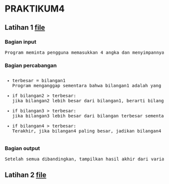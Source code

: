 # PRAKTIKUM4

## Latihan 1 <a href= "/Latihan1.py">file</a>

### Bagian input

<pre>
Program meminta pengguna memasukkan 4 angka dan menyimpannya dalam variabel bilangan1, bilangan2, bilangan3, bilangan4 dan int digunakan untuk mengubah input text menjadi angka
</pre>

### Bagian percabangan

<pre>
<ul><li>terbesar = bilangan1
Program menganggap sementara bahwa bilangan1 adalah yang terbesar

<li>if bilangan2 > terbesar:
jika bilangan2 lebih besar dari bilangan1, berarti bilangan2 menjadi yang terbesar

<li>if bilangan3 > terbesar:
jika bilangan3 lebih besar dari bilangan terbesar sementara, berarti bilangan3 menjadi yang terbesar

<li>if bilangan4 > terbesar:
Terakhir, jika bilangan4 paling besar, jadikan bilangan4 sebagai hasil akhir
</ul></pre>

### Bagian output

<pre>Setelah semua dibandingkan, tampilkan hasil akhir dari variabel terbesar</pre>

## Latihan 2 <a href= "/Latihan2.py">file</a>
